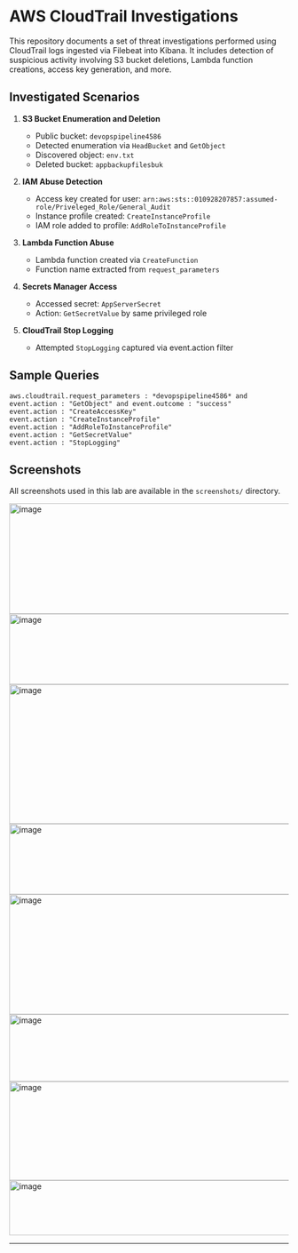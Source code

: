 # AWS CloudTrail Investigations

This repository documents a set of threat investigations performed using CloudTrail logs ingested via Filebeat into Kibana. It includes detection of suspicious activity involving S3 bucket deletions, Lambda function creations, access key generation, and more.

## Investigated Scenarios

1. **S3 Bucket Enumeration and Deletion**
   - Public bucket: `devopspipeline4586`
   - Detected enumeration via `HeadBucket` and `GetObject`
   - Discovered object: `env.txt`
   - Deleted bucket: `appbackupfilesbuk`

2. **IAM Abuse Detection**
   - Access key created for user: `arn:aws:sts::010928207857:assumed-role/Priveleged_Role/General_Audit`
   - Instance profile created: `CreateInstanceProfile`
   - IAM role added to profile: `AddRoleToInstanceProfile`

3. **Lambda Function Abuse**
   - Lambda function created via `CreateFunction`
   - Function name extracted from `request_parameters`

4. **Secrets Manager Access**
   - Accessed secret: `AppServerSecret`
   - Action: `GetSecretValue` by same privileged role

5. **CloudTrail Stop Logging**
   - Attempted `StopLogging` captured via event.action filter

## Sample Queries

```kql
aws.cloudtrail.request_parameters : *devopspipeline4586* and event.action : "GetObject" and event.outcome : "success"
event.action : "CreateAccessKey"
event.action : "CreateInstanceProfile"
event.action : "AddRoleToInstanceProfile"
event.action : "GetSecretValue"
event.action : "StopLogging"
```

## Screenshots

All screenshots used in this lab are available in the `screenshots/` directory.

<img width="615" height="199" alt="image" src="https://github.com/user-attachments/assets/dc0e67aa-6780-4020-bfbd-c66805ba63da" />

<img width="618" height="127" alt="image" src="https://github.com/user-attachments/assets/14fe3c0a-f3ca-4202-94fc-5114e20fcab0" />

<img width="611" height="251" alt="image" src="https://github.com/user-attachments/assets/33f5922c-eb3d-49f8-b363-3c9981fb6228" />

<img width="618" height="127" alt="image" src="https://github.com/user-attachments/assets/0e392d06-c1a5-4121-a283-4511985e5a50" />

<img width="615" height="216" alt="image" src="https://github.com/user-attachments/assets/2f48103b-b171-43ca-9f2b-a5ce565092d7" />

<img width="609" height="121" alt="image" src="https://github.com/user-attachments/assets/95bb7bf8-be1f-4e79-b282-6223dff476d2" />

<img width="599" height="178" alt="image" src="https://github.com/user-attachments/assets/e4dacdd1-aa7c-4d14-a8a0-eed79d7a5992" />

<img width="603" height="99" alt="image" src="https://github.com/user-attachments/assets/bd9b1312-07a9-4674-890b-29f366626a1e" />


---
